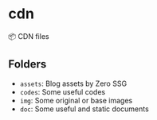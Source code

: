 # cdn

📦 CDN files

## Folders

- `assets`: Blog assets by Zero SSG
- `codes`: Some useful codes
- `img`: Some original or base images
- `doc`: Some useful and static documents
